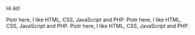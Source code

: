 
Hi All!

Piotr here, I like HTML, CSS, JavaScript and PHP.
Piotr here, I like HTML, CSS, JavaScript and PHP.
Piotr here, I like HTML, CSS, JavaScript and PHP.
